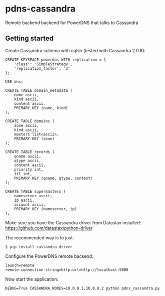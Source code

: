 pdns-cassandra
==============

Remote backend backend for PowerDNS that talks to Cassandra

Getting started
--------------

Create Cassandra schema with cqlsh (tested with Cassandra 2.0.8):

    CREATE KEYSPACE powerdns WITH replication = {
        'class': 'SimpleStrategy',
        'replication_factor': '3'
    };

    USE dns;

    CREATE TABLE domain_metadata (
        name ascii,
        kind ascii,
        content ascii,
        PRIMARY KEY (name, kind)
    );

    CREATE TABLE domains (
        zone ascii,
        kind ascii,
        masters list<ascii>,
        PRIMARY KEY (zone)
    );

    CREATE TABLE records (
        qname ascii,
        qtype ascii,
        content ascii,
        priority int,
        ttl int,
        PRIMARY KEY (qname, qtype, content)
    );

    CREATE TABLE supermasters (
        nameserver ascii,
        ip ascii,
        account ascii,
        PRIMARY KEY (nameserver, ip)
    );

Make sure you have the Cassandra driver from Datastax installed:
<https://github.com/datastax/python-driver>

The recommended way is to just:

    $ pip install cassandra-driver
    
Configure the PowerDNS remote backend:

    launch=remote
    remote-connection-string=http:url=http://localhost:5000
    
Now start the application:

    DEBUG=True CASSANDRA_NODES=10.0.0.1,10.0.0.2 python pdns_cassandra.py
